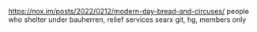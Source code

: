 https://nox.im/posts/2022/0212/modern-day-bread-and-circuses/
people who shelter under bauherren, relief services searx git, hg, members only
